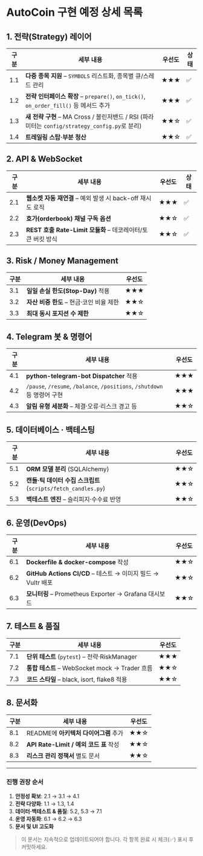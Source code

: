 # AutoCoin 구현 예정 상세 목록

## 1. 전략(Strategy) 레이어
| 구분 | 세부 내용 | 우선도 | 상태 |
|------|----------|--------|------|
| 1.1 | **다중 종목 지원** – `SYMBOLS` 리스트화, 종목별 큐/스레드 관리 | ★★★ | ✅ |
| 1.2 | **전략 인터페이스 확장** – `prepare()`, `on_tick()`, `on_order_fill()` 등 메서드 추가 | ★★★ | ✅ |
| 1.3 | **새 전략 구현** – MA Cross / 볼린저밴드 / RSI (파라미터는 `config/strategy_config.py`로 분리) | ★★☆ | ✅ |
| 1.4 | **트레일링 스탑·부분 청산** | ★★☆ | ✅ |

## 2. API & WebSocket
| 구분 | 세부 내용 | 우선도 | 상태 |
|------|----------|--------|------|
| 2.1 | **웹소켓 자동 재연결** – 예외 발생 시 back-off 재시도 로직 | ★★★ | ✅ |
| 2.2 | **호가(orderbook) 채널 구독 옵션** | ★★☆ | ✅ |
| 2.3 | **REST 호출 Rate-Limit 모듈화** – 데코레이터/토큰 버킷 방식 | ★★☆ | ✅ |

## 3. Risk / Money Management
| 구분 | 세부 내용 | 우선도 |
|------|----------|--------|
| 3.1 | **일일 손실 한도(Stop-Day)** 적용 | ★★★ |
| 3.2 | **자산 비중 한도** – 현금·코인 비율 제한 | ★★☆ |
| 3.3 | **최대 동시 포지션 수 제한** | ★★☆ |

## 4. Telegram 봇 & 명령어
| 구분 | 세부 내용 | 우선도 |
|------|----------|--------|
| 4.1 | **python-telegram-bot Dispatcher** 적용 | ★★★ |
| 4.2 | `/pause`, `/resume`, `/balance`, `/positions`, `/shutdown` 등 명령어 구현 | ★★★ |
| 4.3 | **알림 유형 세분화** – 체결·오류·리스크 경고 등 | ★★☆ |

## 5. 데이터베이스 · 백테스팅
| 구분 | 세부 내용 | 우선도 |
|------|----------|--------|
| 5.1 | **ORM 모델 분리** (SQLAlchemy) | ★★☆ |
| 5.2 | **캔들·틱 데이터 수집 스크립트** (`scripts/fetch_candles.py`) | ★★☆ |
| 5.3 | **백테스트 엔진** – 슬리피지·수수료 반영 | ★★☆ |

## 6. 운영(DevOps)
| 구분 | 세부 내용 | 우선도 |
|------|----------|--------|
| 6.1 | **Dockerfile & docker-compose** 작성 | ★★☆ |
| 6.2 | **GitHub Actions CI/CD** – 테스트 → 이미지 빌드 → Vultr 배포 | ★★☆ |
| 6.3 | **모니터링** – Prometheus Exporter → Grafana 대시보드 | ★★☆ |

## 7. 테스트 & 품질
| 구분 | 세부 내용 | 우선도 |
|------|----------|--------|
| 7.1 | **단위 테스트** (`pytest`) – 전략·RiskManager | ★★★ |
| 7.2 | **통합 테스트** – WebSocket mock → Trader 흐름 | ★★☆ |
| 7.3 | **코드 스타일** – black, isort, flake8 적용 | ★★☆ |

## 8. 문서화
| 구분 | 세부 내용 | 우선도 |
|------|----------|--------|
| 8.1 | README에 **아키텍처 다이어그램** 추가 | ★★☆ |
| 8.2 | **API Rate-Limit / 예외 코드 표** 작성 | ★★☆ |
| 8.3 | **리스크 관리 정책서** 별도 문서 | ★★☆ |

---

### 진행 권장 순서
1. **안정성 확보**: 2.1 → 3.1 → 4.1
2. **전략 다양화**: 1.1 → 1.3, 1.4
3. **데이터·백테스트 & 품질**: 5.2, 5.3 → 7.1
4. **운영 자동화**: 6.1 → 6.2 → 6.3
5. **문서 및 UI 고도화**

> 이 문서는 지속적으로 업데이트되어야 합니다. 각 항목 완료 시 체크(✅) 표시 후 커밋하세요. 